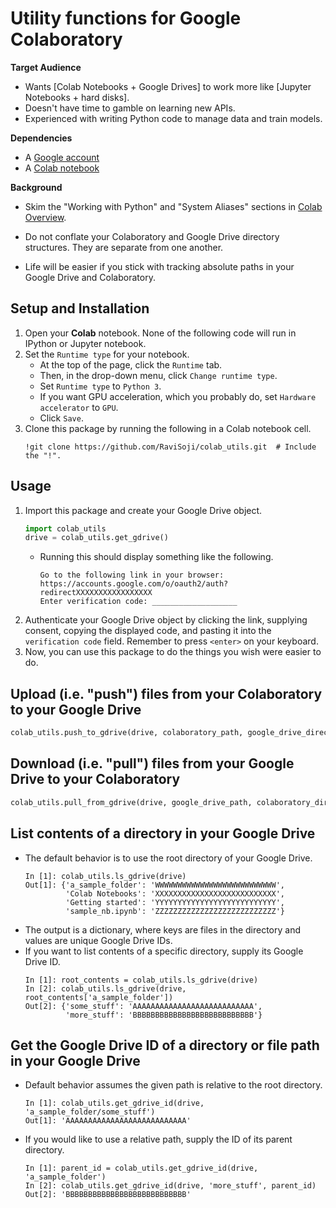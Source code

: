 # Utility functions for Google Colaboratory

__Target Audience__
- Wants [Colab Notebooks + Google Drives] 
   to work more like [Jupyter Notebooks + hard disks].
- Doesn't have time to gamble on learning new APIs.
- Experienced with writing Python code to manage data and train models.

__Dependencies__
- A [Google account](https://accounts.google.com/signup)
- A [Colab notebook](https://colab.research.google.com/notebooks/welcome.ipynb#scrollTo=-Rh3-Vt9Nev9)

__Background__
- Skim the \"Working with Python\" and \"System Aliases\" sections in 
   [Colab Overview](https://colab.research.google.com/notebooks/basic_features_overview.ipynb).

- Do not conflate your Colaboratory and Google Drive directory structures.
   They are separate from one another.

- Life will be easier if you stick with tracking absolute paths 
   in your Google Drive and Colaboratory.

## Setup and Installation
1. Open your __Colab__ notebook. 
   None of the following code will run in IPython or Jupyter notebook.
2. Set the `Runtime type` for your notebook.
    - At the top of the page, click the `Runtime` tab. 
    - Then, in the drop-down menu, click `Change runtime type`.
    - Set `Runtime type` to `Python 3`.
    - If you want GPU acceleration, which you probably do, 
       set `Hardware accelerator` to `GPU`.
    - Click `Save`.
3. Clone this package by running the following in a Colab notebook cell.
    ```
    !git clone https://github.com/RaviSoji/colab_utils.git  # Include the "!".
    ```

## Usage
1. Import this package and create your Google Drive object.
    ``` python
    import colab_utils
    drive = colab_utils.get_gdrive()
    ```
    - Running this should display something like the following.
       ```
       Go to the following link in your browser:
       https://accounts.google.com/o/oauth2/auth?redirectXXXXXXXXXXXXXXXXX
       Enter verification code: ___________________
       ```
2. Authenticate your Google Drive object by clicking the link,
    supplying consent, copying the displayed code, 
    and pasting it into the `verification code` field.
   Remember to press `<enter>` on your keyboard.
3. Now, you can use this package to do the things you wish were easier to do.

## Upload (i.e. \"push\") files from your Colaboratory to your Google Drive
``` python
colab_utils.push_to_gdrive(drive, colaboratory_path, google_drive_directory)
```

## Download (i.e. \"pull\") files from your Google Drive to your Colaboratory
``` python
colab_utils.pull_from_gdrive(drive, google_drive_path, colaboratory_directory)
```

## List contents of a directory in your Google Drive
- The default behavior is to use the root directory of your Google Drive.
  ```
  In [1]: colab_utils.ls_gdrive(drive)
  Out[1]: {'a_sample_folder': 'WWWWWWWWWWWWWWWWWWWWWWWWWWW',
           'Colab Notebooks': 'XXXXXXXXXXXXXXXXXXXXXXXXXXX',
           'Getting started': 'YYYYYYYYYYYYYYYYYYYYYYYYYYY',
           'sample_nb.ipynb': 'ZZZZZZZZZZZZZZZZZZZZZZZZZZZ'}
  ```
- The output is a dictionary, 
   where keys are files in the directory and 
   values are unique Google Drive IDs.
- If you want to list contents of a specific directory, 
   supply its Google Drive ID.
  ```
  In [1]: root_contents = colab_utils.ls_gdrive(drive)
  In [2]: colab_utils.ls_gdrive(drive, root_contents['a_sample_folder'])
  Out[2]: {'some_stuff': 'AAAAAAAAAAAAAAAAAAAAAAAAAAA',
           'more_stuff': 'BBBBBBBBBBBBBBBBBBBBBBBBBBB'}
  ```

## Get the Google Drive ID of a directory or file path in your Google Drive
- Default behavior assumes the given path is relative to the root directory.
  ```
  In [1]: colab_utils.get_gdrive_id(drive, 'a_sample_folder/some_stuff')
  Out[1]: 'AAAAAAAAAAAAAAAAAAAAAAAAAAA'
  ```

- If you would like to use a relative path, 
   supply the ID of its parent directory.
  ```
  In [1]: parent_id = colab_utils.get_gdrive_id(drive, 'a_sample_folder')
  In [2]: colab_utils.get_gdrive_id(drive, 'more_stuff', parent_id)
  Out[2]: 'BBBBBBBBBBBBBBBBBBBBBBBBBBB'
  ```
